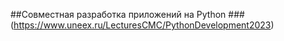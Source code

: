 ##Совместная разработка приложений на Python 
###(https://www.uneex.ru/LecturesCMC/PythonDevelopment2023)

